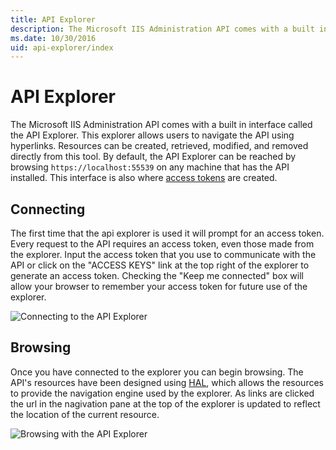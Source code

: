```yaml
---
title: API Explorer
description: The Microsoft IIS Administration API comes with a built in interface called the API Explorer.
ms.date: 10/30/2016
uid: api-explorer/index
---
```


# API Explorer

The Microsoft IIS Administration API comes with a built in interface called the API Explorer. This explorer allows users to navigate the API using hyperlinks. Resources can be created, retrieved, modified, and removed directly from this tool. By default, the API Explorer can be reached by browsing `https://localhost:55539` on any machine that has the API installed. This interface is also where [access tokens](../security/access-tokens.md) are created.

## Connecting

The first time that the api explorer is used it will prompt for an access token. Every request to the API requires an access token, even those made from the explorer. Input the access token that you use to communicate with the API or click on the "ACCESS KEYS" link at the top right of the explorer to generate an access token. Checking the "Keep me connected" box will allow your browser to remember your access token for future use of the explorer.

![Connecting to the API Explorer][explorer-connect]

## Browsing

Once you have connected to the explorer you can begin browsing. The API's resources have been designed using [HAL](http://stateless.co/hal_specification.html), which allows the resources to provide the navigation engine used by the explorer. As links are clicked the url in the nagivation pane at the top of the explorer is updated to reflect the location of the current resource.

![Browsing with the API Explorer][explorer]

[explorer-connect]: _static/explorer-connect.png "Connecting to the API Explorer"
[explorer]: _static/explorer.png "Browsing with the API Explorer"
